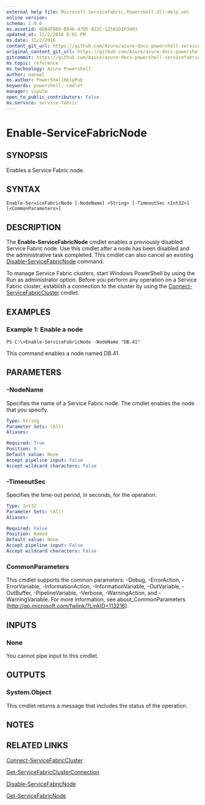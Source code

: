 ```yaml
---
external help file: Microsoft.ServiceFabric.Powershell.dll-Help.xml
online version:
schema: 2.0.0
ms.assetid: 6DB4FBB9-B046-47D5-922C-12501D1F3403
updated_at: 11/2/2016 6:01 PM
ms.date: 11/2/2016
content_git_url: https://github.com/Azure/azure-docs-powershell-servicefabric/blob/master/Service-Fabric-cmdlets/ServiceFabric/vlatest/Enable-ServiceFabricNode.md
original_content_git_url: https://github.com/Azure/azure-docs-powershell-servicefabric/blob/master/Service-Fabric-cmdlets/ServiceFabric/vlatest/Enable-ServiceFabricNode.md
gitcommit: https://github.com/Azure/azure-docs-powershell-servicefabric/blob/a04d7fb81ddb4ca19a8c0101c71d7745ad5e082a/Service-Fabric-cmdlets/ServiceFabric/vlatest/Enable-ServiceFabricNode.md
ms.topic: reference
ms.technology: Azure Powershell
author: oanapl
ms.author: PowerShellHelpPub
keywords: powershell, cmdlet
manager: vipulm
open_to_public_contributors: False
ms.service: service-fabric
---
```


# Enable-ServiceFabricNode

## SYNOPSIS
Enables a Service Fabric node.

## SYNTAX

```
Enable-ServiceFabricNode [-NodeName] <String> [-TimeoutSec <Int32>] [<CommonParameters>]
```

## DESCRIPTION
The **Enable-ServiceFabricNode** cmdlet enables a previously disabled Service Fabric node.
Use this cmdlet after a node has been disabled and the administrative task completed.
This cmdlet can also cancel an existing [Disable-ServiceFabricNode](./Disable-ServiceFabricNode.md) command.

To manage Service Fabric clusters, start Windows PowerShell by using the Run as administrator option.
Before you perform any operation on a Service Fabric cluster, establish a connection to the cluster by using the [Connect-ServiceFabricCluster](./Connect-ServiceFabricCluster.md) cmdlet.

## EXAMPLES

### Example 1: Enable a node
```
PS C:\>Enable-ServiceFabricNode -NodeName "DB.41"
```

This command enables a node named DB.41.

## PARAMETERS

### -NodeName
Specifies the name of a Service Fabric node.
The cmdlet enables the node that you specify.

```yaml
Type: String
Parameter Sets: (All)
Aliases:

Required: True
Position: 0
Default value: None
Accept pipeline input: False
Accept wildcard characters: False
```

### -TimeoutSec
Specifies the time-out period, in seconds, for the operation.

```yaml
Type: Int32
Parameter Sets: (All)
Aliases:

Required: False
Position: Named
Default value: None
Accept pipeline input: False
Accept wildcard characters: False
```

### CommonParameters
This cmdlet supports the common parameters: -Debug, -ErrorAction, -ErrorVariable, -InformationAction, -InformationVariable, -OutVariable, -OutBuffer, -PipelineVariable, -Verbose, -WarningAction, and -WarningVariable. For more information, see about_CommonParameters (http://go.microsoft.com/fwlink/?LinkID=113216).

## INPUTS

### None
You cannot pipe input to this cmdlet.

## OUTPUTS

### System.Object
This cmdlet returns a message that includes the status of the operation.

## NOTES

## RELATED LINKS

[Connect-ServiceFabricCluster](xref:ServiceFabric/vlatest/Connect-ServiceFabricCluster.md)

[Get-ServiceFabricClusterConnection](xref:ServiceFabric/vlatest/Get-ServiceFabricClusterConnection.md)

[Disable-ServiceFabricNode](xref:ServiceFabric/vlatest/Disable-ServiceFabricNode.md)

[Get-ServiceFabricNode](xref:ServiceFabric/vlatest/Get-ServiceFabricNode.md)
